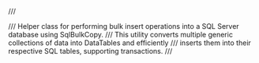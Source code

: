  /// <summary>
    /// Helper class for performing bulk insert operations into a SQL Server database using SqlBulkCopy.
    /// This utility converts multiple generic collections of data into DataTables and efficiently 
    /// inserts them into their respective SQL tables, supporting transactions.
    /// </summary>
